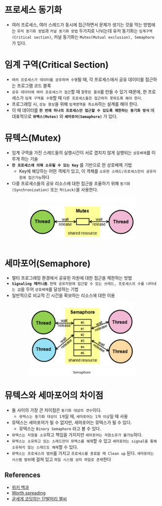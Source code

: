 # 프로세스 동기화
* 여러 프로세스, 여러 스레드가 동시에 접근하면서 문제가 생기는 것을 막는 방법에는 `유저 동기화 방법`과 `커널 동기화 방법` 두가지로 나뉘는데 유저 동기화는 `임계구역(Critical section)`, 커널 동기화는 `Mutex(Mutual exclusion), Semaphore` 가 있다.

# **임계 구역(Critical Section)**
* `여러 프로세스가 데이터를 공유하며 수행`될 때, 각 프로세스에서 공유 데이터를 접근하는 프로그램 코드 블록
* `공유 데이터에 여러 프로세스가 접근`할 때 `잘못된 결과`를 만들 수 있기 때문에, 한 프로세스가 `임계 구역을 수행`할 때 `다른 프로세스들은 접근하지 못하도록 해야 한다`.
* 프로그래밍 시, `성능 향상`을 위해 `임계영역을 최소화`하는 설계를 해야 한다.
* 이 때 데이터를 **`한 번에 하나의 프로세스만 접근할 수 있도록 제한하는 동기화 방식`** 에 대표적으로 **`뮤텍스(Mutex)`** 와 **`세마포어(Semaphore)`** 가 있다.

# **뮤텍스(Mutex)**
* 임계 구역을 가진 스레드들의 실행시간이 서로 겹치지 않게 실행되는 `상호배제`를 이루게 하는 기술
* **`한 프로세스에 의해 소유될 수 있는 Key`** 를 기반으로 한 상호배제 기법
  * Key에 해당하는 어떤 객체가 있고, 이 객체를 `소유한 스레드/프로세스만이 공유자원에 접근가능`하다
* 다중 프로세스들의 공유 리소스에 대한 접근을 조율하기 위해 `동기화(Synchronization)` 또는 `락(Lock)`을 사용한다.
<p align="center">
<img src="../../../img/뮤텍스.png" width=350>
</p>   

# **세마포어(Semaphore)**
* 멀티 프로그래밍 환경에서 공유된 자원에 대한 접근을 제한하는 방법
* **`Signaling 메커니즘`**. `현재 공유자원에 접근할 수 있는 쓰레드, 프로세스의 수를 나타내는 값`을 두어 `상호배제`를 달성하는 기법
* 일반적으로 비교적 긴 시간을 확보하는 리소스에 대한 이용
<p align="center">
<img src="../../../img/세마포.png" width=350>
</p>   

# **뮤텍스와 세마포어의 차이점**
* 둘 사이의 가장 큰 차이점은 `동기화 대상의 갯수`이다.
  * `뮤텍스는 동기화 대상이 1개`일 때, `세마포어는 1개 이상`일 때 사용
* 뮤텍스는 세마포어가 될 수 없지만, 세마포어는 뮤텍스가 될 수 있다.
  * 뮤텍스는 `Binary Semaphore` 라고 볼 수 있다.
* `뮤텍스는 자원을 소유`하고 책임을 가지지만 `세마포어는 자원소유가 불가능`하다.
* `뮤텍스는 소유하고 있는 스레드만이 뮤텍스를 해제`할 수 있고 `세마포어는 signal을 통해 소유하지 않는 스레드도 해제`할 수 있다.
* `뮤텍스는 프로세스의 범위`를 가지고 `프로세스를 종료할 때 Clean up` 된다. `세마포어는 시스템 범위`에 걸쳐 있고 `파일 시스템 상의 파일로 존재`한다


## **References**
* [위키 백과](https://ko.wikipedia.org/wiki/%EC%9E%84%EA%B3%84_%EA%B5%AC%EC%97%AD)
* [Worth spreading](https://worthpreading.tistory.com/90)
* [굳세게 코딩하는 단발머리 첼씨](https://chelseashin.tistory.com/)